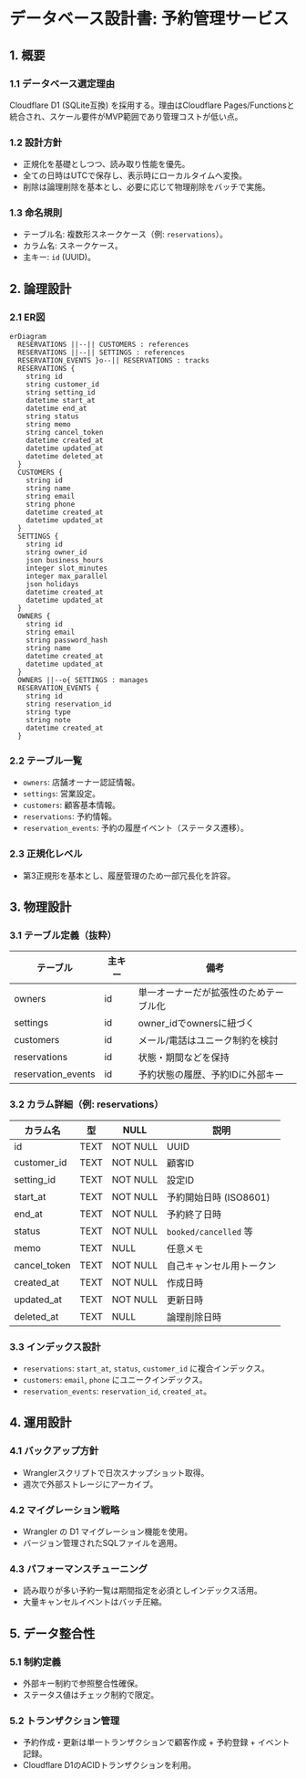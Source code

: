 # データベース設計書: 予約管理サービス

## 1. 概要
### 1.1 データベース選定理由
Cloudflare D1 (SQLite互換) を採用する。理由はCloudflare Pages/Functionsと統合され、スケール要件がMVP範囲であり管理コストが低い点。

### 1.2 設計方針
- 正規化を基礎としつつ、読み取り性能を優先。
- 全ての日時はUTCで保存し、表示時にローカルタイムへ変換。
- 削除は論理削除を基本とし、必要に応じて物理削除をバッチで実施。

### 1.3 命名規則
- テーブル名: 複数形スネークケース（例: `reservations`）。
- カラム名: スネークケース。
- 主キー: `id` (UUID)。

## 2. 論理設計
### 2.1 ER図
```mermaid
erDiagram
  RESERVATIONS ||--|| CUSTOMERS : references
  RESERVATIONS ||--|| SETTINGS : references
  RESERVATION_EVENTS }o--|| RESERVATIONS : tracks
  RESERVATIONS {
    string id
    string customer_id
    string setting_id
    datetime start_at
    datetime end_at
    string status
    string memo
    string cancel_token
    datetime created_at
    datetime updated_at
    datetime deleted_at
  }
  CUSTOMERS {
    string id
    string name
    string email
    string phone
    datetime created_at
    datetime updated_at
  }
  SETTINGS {
    string id
    string owner_id
    json business_hours
    integer slot_minutes
    integer max_parallel
    json holidays
    datetime created_at
    datetime updated_at
  }
  OWNERS {
    string id
    string email
    string password_hash
    string name
    datetime created_at
    datetime updated_at
  }
  OWNERS ||--o{ SETTINGS : manages
  RESERVATION_EVENTS {
    string id
    string reservation_id
    string type
    string note
    datetime created_at
  }
```

### 2.2 テーブル一覧
- `owners`: 店舗オーナー認証情報。
- `settings`: 営業設定。
- `customers`: 顧客基本情報。
- `reservations`: 予約情報。
- `reservation_events`: 予約の履歴イベント（ステータス遷移）。

### 2.3 正規化レベル
- 第3正規形を基本とし、履歴管理のため一部冗長化を許容。

## 3. 物理設計
### 3.1 テーブル定義（抜粋）
| テーブル | 主キー | 備考 |
| --- | --- | --- |
| owners | id | 単一オーナーだが拡張性のためテーブル化 |
| settings | id | owner_idでownersに紐づく |
| customers | id | メール/電話はユニーク制約を検討 |
| reservations | id | 状態・期間などを保持 |
| reservation_events | id | 予約状態の履歴、予約IDに外部キー |

### 3.2 カラム詳細（例: reservations）
| カラム名 | 型 | NULL | 説明 |
| --- | --- | --- | --- |
| id | TEXT | NOT NULL | UUID |
| customer_id | TEXT | NOT NULL | 顧客ID |
| setting_id | TEXT | NOT NULL | 設定ID |
| start_at | TEXT | NOT NULL | 予約開始日時 (ISO8601) |
| end_at | TEXT | NOT NULL | 予約終了日時 |
| status | TEXT | NOT NULL | `booked/cancelled` 等 |
| memo | TEXT | NULL | 任意メモ |
| cancel_token | TEXT | NOT NULL | 自己キャンセル用トークン |
| created_at | TEXT | NOT NULL | 作成日時 |
| updated_at | TEXT | NOT NULL | 更新日時 |
| deleted_at | TEXT | NULL | 論理削除日時 |

### 3.3 インデックス設計
- `reservations`: `start_at`, `status`, `customer_id` に複合インデックス。
- `customers`: `email`, `phone` にユニークインデックス。
- `reservation_events`: `reservation_id`, `created_at`。

## 4. 運用設計
### 4.1 バックアップ方針
- Wranglerスクリプトで日次スナップショット取得。
- 週次で外部ストレージにアーカイブ。

### 4.2 マイグレーション戦略
- Wrangler の D1 マイグレーション機能を使用。
- バージョン管理されたSQLファイルを適用。

### 4.3 パフォーマンスチューニング
- 読み取りが多い予約一覧は期間指定を必須としインデックス活用。
- 大量キャンセルイベントはバッチ圧縮。

## 5. データ整合性
### 5.1 制約定義
- 外部キー制約で参照整合性確保。
- ステータス値はチェック制約で限定。

### 5.2 トランザクション管理
- 予約作成・更新は単一トランザクションで顧客作成 + 予約登録 + イベント記録。
- Cloudflare D1のACIDトランザクションを利用。
